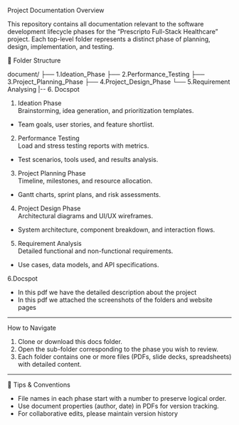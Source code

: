 Project Documentation Overview

This repository contains all documentation relevant to the software development lifecycle phases for the “Prescripto Full-Stack Healthcare” project. Each top-level folder represents a distinct phase of planning, design, implementation, and testing.

 📂 Folder Structure

document/
├── 1.Ideation_Phase
├── 2.Performance_Testing
├── 3.Project_Planning_Phase
├── 4.Project_Design_Phase
└── 5.Requirement Analysing
|-- 6.  Docspot


1. Ideation Phase  
Brainstorming, idea generation, and prioritization templates.  
- Team goals, user stories, and feature shortlist.

2. Performance Testing  
Load and stress testing reports with metrics.  
- Test scenarios, tools used, and results analysis.

3. Project Planning Phase  
Timeline, milestones, and resource allocation.  
- Gantt charts, sprint plans, and risk assessments.

4. Project Design Phase  
Architectural diagrams and UI/UX wireframes.  
- System architecture, component breakdown, and interaction flows.

5. Requirement Analysis  
Detailed functional and non-functional requirements.  
- Use cases, data models, and API specifications.

6.Docspot 
- In this pdf we have the detailed description about the project
- In this pdf we attached the screenshots of the folders and website pages

---

How to Navigate

1. Clone or download this docs folder.  
2. Open the sub-folder corresponding to the phase you wish to review.  
3. Each folder contains one or more files (PDFs, slide decks, spreadsheets) with detailed content.

---

📌 Tips & Conventions

- File names in each phase start with a number to preserve logical order.
- Use document properties (author, date) in PDFs for version tracking.  
- For collaborative edits, please maintain version history  

